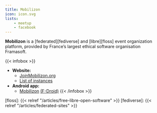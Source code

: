 ```yaml
---
title: Mobilizon
icon: icon.svg
lists:
    - meetup
    - facebook
---
```


**Mobilizon** is a [federated][fediverse] and [libre][floss] event organization platform, provided by France’s largest ethical software organisation Framasoft. 


{{< infobox >}}
- **Website:**
    - [JoinMobilizon.org](https://joinmobilizon.org/en/)
    - [List of instances](https://mobilizon.org/en/#you-want-to-sign-up-to-mobilizon)
- **Android app:**
    - [Mobilizon](https://play.google.com/store/apps/details?id=app.fedilab.mobilizon) [(F-Droid)](https://f-droid.org/en/packages/app.fedilab.mobilizon/)
{{< /infobox >}}

[floss]: {{< relref "/articles/free-libre-open-software" >}}
[fediverse]: {{< relref "/articles/federated-sites" >}}
